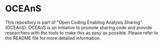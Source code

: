 # OCEAnS
This repository is part of "Open Coding Enabling Analysis Sharing" (OCEAnS). OCEAnS is an initiative to promote sharing code and provide researchers with the tools to make this as easy as possible. Please refer to the README file for more detailed information.
